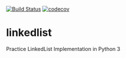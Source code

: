 [![Build Status](https://travis-ci.org/platten/linkedlist.svg?branch=master)](https://travis-ci.org/platten/linkedlist)
[![codecov](https://codecov.io/gh/platten/linkedlist/branch/master/graph/badge.svg)](https://codecov.io/gh/platten/linkedlist)

# linkedlist
Practice LinkedList Implementation in Python 3
